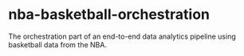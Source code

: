 # nba-basketball-orchestration
The orchestration part of an end-to-end data analytics pipeline using basketball data from the NBA.
